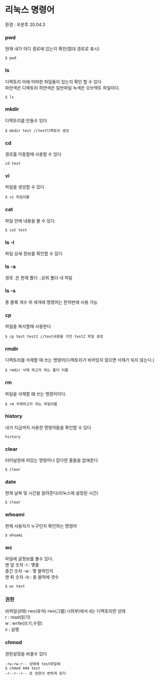 # 리눅스 명령어

환경 : 우분투 20.04.3

### pwd
현재 내가 어디 경로에 있는지 확인(절대 경로로 표시)
~~~
$ pwd
~~~
### ls
디렉토리 아래 어떠한 파일들이 있는지 확인 할 수 있다  
파란색은 디렉토리 하얀색은 일반파일 녹색은 오브젝트 파일이다.
~~~
$ ls
~~~
### mkdir
디렉토리를 만들수 있다 
~~~ 
$ mkdir test //test디렉토리 생성
~~~
### cd
경로를 이동할때 사용할 수 있다
~~~
cd test
~~~
### vi
파일을 생성할 수 있다
~~~
$ vi 파일이름
~~~
### cat
파일 안에 내용을 볼 수 있다.
~~~
$ cat test
~~~
### ls -l
파일 상세 정보를 확인할 수 있다
### ls -a
경로 .은 현재 폴더 ..상위 폴더 내 파일
### ls -s
총 블록 개수
위 세개에 명령어는 한꺼번에 사용 가능
### cp
파일을 복사할때 사용한다
~~~
$ cp test test2 //test내용을 가진 test2 파일 생성
~~~
### rmdir
디렉토리를 삭제할 때 쓰는 명령어(디렉토리가 비어있지 않으면 삭제가 되지 않는다.)
~~~
$ rmdir 삭제 하고자 하는 폴더 이름
~~~
### rm
파일을 삭제할 떄 쓰는 명령어이다.
~~~
$ rm 삭제하고자 하는 파일이름
~~~
### history
내가 지금까지 사용한 명령어들을 확인할 수 있다
~~~
history
~~~
### clear
터미널창에 떠있는 명령어나 잡다한 줄들을 없애준다
~~~
$ clear
~~~
### date
현재 날짜 및 시간을 알려준다(리눅스에 설정된 시간)
~~~
$ clear
~~~
### whoami
현재 사용자가 누구인지 확인하는 명령어
~~~
$ whoami
~~~
### wc 
파일에 글정보를 볼수 있다.  
맨 앞 숫자 -l : 몇줄  
중간 숫자 -w : 몇 블락인지  
맨 뒤 숫자 -b : 총 블락에 갯수
~~~ 
$ wc test
~~~
### 권한
d(파일상태) rwx(유저) rwx(그룹) r(외부)에서 d는 디렉토리란 상태  
r : read(읽기)  
w : write(쓰기,수정)  
x : 실행
### chmod
권한설정을 바꿀수 있다
~~~
-rw-rw-r-- 상태에 test파일에
$ chmod 444 test
-r--r--r-- 로 권한이 변하게 된다
~~~
